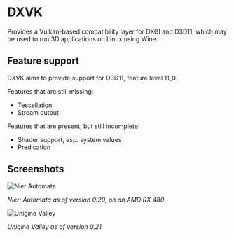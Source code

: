 # DXVK
Provides a Vulkan-based compatibility layer for DXGI and D3D11, which may be used to run 3D applications on Linux using Wine.

## Feature support
DXVK aims to provide support for D3D11, feature level 11_0.

Features that are still missing:
- Tessellation
- Stream output

Features that are present, but still incomplete:
- Shader support, esp. system values
- Predication

## Screenshots
![Nier Automata](http://s1.bild.me/bilder/110417/9133013Bildschirmfoto-377.png)

_Nier: Automata as of version 0.20, on an AMD RX 480_

![Unigine Valley](https://i.imgur.com/mMBQWiB.png)

_Unigine Valley as of version 0.21_